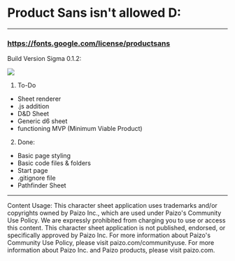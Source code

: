 # Product Sans isn't allowed D:
***
### https://fonts.google.com/license/productsans


Build Version Sigma 0.1.2:

![](http://i.imgur.com/gpZq2u2.gif)

1. To-Do
* Sheet renderer
* .js addition
* D&D Sheet
* Generic d6 sheet
* functioning MVP (Minimum Viable Product)

2. Done:
* Basic page styling
* Basic code files & folders
* Start page
* .gitignore file
* Pathfinder Sheet

***

Content Usage:
This character sheet application uses trademarks and/or copyrights owned by Paizo Inc., which are used under Paizo's Community Use Policy. We are expressly prohibited from charging you to use or access this content. This character sheet application is not published, endorsed, or specifically approved by Paizo Inc. For more information about Paizo's Community Use Policy, please visit paizo.com/communityuse. For more information about Paizo Inc. and Paizo products, please visit paizo.com.
